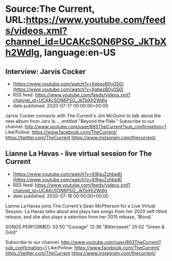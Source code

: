 # Source:The Current, URL:https://www.youtube.com/feeds/videos.xml?channel_id=UCAKcSON6PSG_JkTbXh2WdIg, language:en-US

## Interview: Jarvis Cocker
 - [https://www.youtube.com/watch?v=XqbezB0y0S0](https://www.youtube.com/watch?v=XqbezB0y0S0)
 - RSS feed: https://www.youtube.com/feeds/videos.xml?channel_id=UCAKcSON6PSG_JkTbXh2WdIg
 - date published: 2020-07-17 00:00:00+00:00

Jarvis Cocker connects with The Current's Jim McGuinn to talk about the new album from Jarv Is..., entitled "Beyond the Pale."
Subscribe to our channel:
http://www.youtube.com/user/893TheCurrent?sub_confirmation=1
Like/Follow:
https://www.facebook.com/TheCurrent/
https://twitter.com/TheCurrent
https://www.instagram.com/thecurrent/

## Lianne La Havas - live virtual session for The Current
 - [https://www.youtube.com/watch?v=XI8guZzhbp8](https://www.youtube.com/watch?v=XI8guZzhbp8)
 - RSS feed: https://www.youtube.com/feeds/videos.xml?channel_id=UCAKcSON6PSG_JkTbXh2WdIg
 - date published: 2020-07-16 00:00:00+00:00

Lianne La Havas joins The Current's Sean McPherson for a Live Virtual Session. La Havas talks about and plays two songs from her 2020 self-titled release, and she also plays a selection from her 2015 release, 'Blood.'

SONGS PERFORMED:
02:50 "Courage"
12:36 "Bittersweet"
25:02 "Green & Gold"

Subscribe to our channel:
http://www.youtube.com/user/893TheCurrent?sub_confirmation=1
Like/Follow:
https://www.facebook.com/TheCurrent/
https://twitter.com/TheCurrent
https://www.instagram.com/thecurrent/

